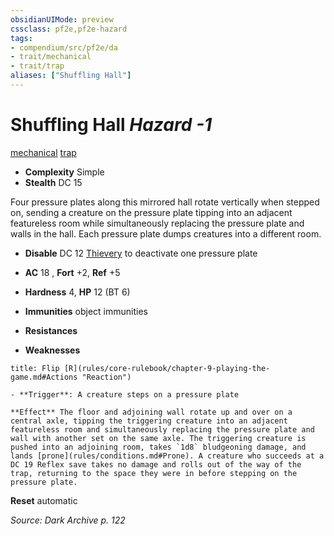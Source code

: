 ```yaml
---
obsidianUIMode: preview
cssclass: pf2e,pf2e-hazard
tags:
- compendium/src/pf2e/da
- trait/mechanical
- trait/trap
aliases: ["Shuffling Hall"]
---
```

# Shuffling Hall *Hazard -1*  
[mechanical](rules/traits/mechanical.md "Mechanical Hazard Trait")  [trap](rules/traits/trap.md "Trap Hazard Trait")  

- **Complexity** Simple
- **Stealth** DC 15  

Four pressure plates along this mirrored hall rotate vertically when stepped on, sending a creature on the pressure plate tipping into an adjacent featureless room while simultaneously replacing the pressure plate and walls in the hall. Each pressure plate dumps creatures into a different room.

- **Disable** DC 12 [Thievery](compendium/skills.md#Thievery) to deactivate one pressure plate  

- **AC** 18 , **Fort** +2, **Ref** +5
- **Hardness** 4, **HP** 12 (BT 6)
- **Immunities** object immunities
- **Resistances** 
- **Weaknesses** 
     
```ad-embed-ability
title: Flip [R](rules/core-rulebook/chapter-9-playing-the-game.md#Actions "Reaction")

- **Trigger**: A creature steps on a pressure plate

**Effect** The floor and adjoining wall rotate up and over on a central axle, tipping the triggering creature into an adjacent featureless room and simultaneously replacing the pressure plate and wall with another set on the same axle. The triggering creature is pushed into an adjoining room, takes `1d8` bludgeoning damage, and lands [prone](rules/conditions.md#Prone). A creature who succeeds at a DC 19 Reflex save takes no damage and rolls out of the way of the trap, returning to the space they were in before stepping on the pressure plate.
```

**Reset** automatic  

*Source: Dark Archive p. 122*